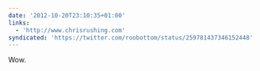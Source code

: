 ```yaml
---
date: '2012-10-20T23:10:35+01:00'
links:
  - 'http://www.chrisrushing.com'
syndicated: 'https://twitter.com/roobottom/status/259781437346152448'
---
```

Wow. 
